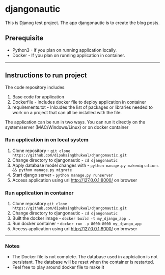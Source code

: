 # djangonautic

This is Djanog test project. The app djangonautic is to create the blog posts.

## Prerequisite
- Python3 - If you plan on running application locally.
- Docker - If you plan on running application in container.

---

## Instructions to run project
The code repository includes 
1. Base code for application
2. Dockerfile - Includes docker file to deploy application in container
3. requirements.txt - Inlcudes the list of packages or libraries needed to work on a project that can all be installed with the file.

The application can be run in two ways. You can run it directly on the system/server (MAC/Windows/Linux) or on docker container

### Run application in on local system
1. Clone repository - `git clone https://github.com/dipaksingbhukwal/djangonautic.git`
2. Change directory to djangonautic - `cd djangonautic`
3. Apply database model changes with - `python manage.py makemigrations && python manage.py migrate`
4. Start django server - `python manage.py runserver`
5. Access application using url http://127.0.0.1:8000/ on browser

### Run application in container
1. Clone repository `git clone https://github.com/dipaksingbhukwal/djangonautic.git`
2. Change directory to djangonautic - `cd djangonautic`
3. Built the docker image - `docker build -t my_django_app .`
4. Run docker container - `docker run -p 8000:8000 my_django_app`
5. Access application using url http://127.0.0.1:8000/ on browser

---
### Notes
- The Docker file is not complete. The database used in applciation is not persistant. The database will be reset when the container is restarted.
- Feel free to play around docker file to make it 
